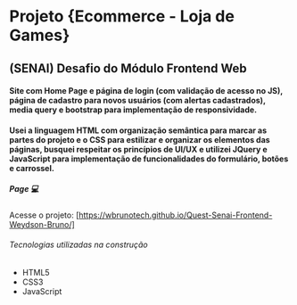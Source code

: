 # Projeto {Ecommerce - Loja de Games}

## (SENAI) Desafio do Módulo Frontend Web

#### Site com Home Page e página de login (com validação de acesso no JS), página de cadastro para novos usuários (com alertas cadastrados), media query e bootstrap para implementação de responsividade.

#### Usei a linguagem HTML com organização semântica para marcar as partes do projeto e o CSS para estilizar e organizar os elementos das páginas, busquei respeitar os princípios de UI/UX e utilizei JQuery e JavaScript para implementação de funcionalidades do formulário, botões e carrossel.

##### Page 💻
Acesse o projeto: [https://wbrunotech.github.io/Quest-Senai-Frontend-Weydson-Bruno/]

###### Tecnologias utilizadas na construção
- HTML5
- CSS3
- JavaScript
